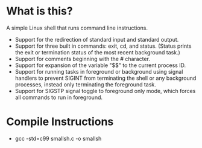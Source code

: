 # What is this?

A simple Linux shell that runs command line instructions.
- Support for the redirection of standard input and standard output.
- Support for three built in commands: exit, cd, and status. (Status prints the exit or termination status of the most recent background task.)
- Support for comments beginning with the # character.
- Support for expansion of the variable "$$" to the current process ID.
- Support for running tasks in foreground or background using signal handlers to prevent SIGINT from terminating the shell or any background processes, instead only terminating the foreground task. 
- Support for SIGSTP signal toggle to foreground only mode, which forces all commands to run in foreground. 

# Compile Instructions

- gcc -std=c99 smallsh.c -o smallsh
